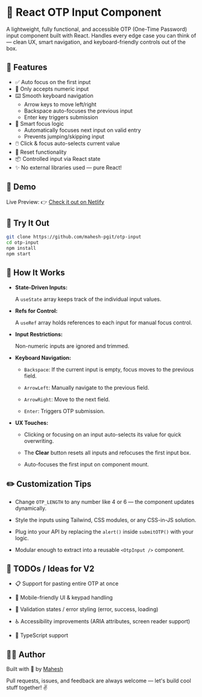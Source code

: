 # 🔐 React OTP Input Component

A lightweight, fully functional, and accessible OTP (One-Time Password) input component built with React. Handles every edge case you can think of — clean UX, smart navigation, and keyboard-friendly controls out of the box.

## 🚀 Features

-   ✅ Auto focus on the first input
-   🔢 Only accepts numeric input
-   ⌨️ Smooth keyboard navigation
    -   Arrow keys to move left/right
    -   Backspace auto-focuses the previous input
    -   Enter key triggers submission
-   🧠 Smart focus logic
    -   Automatically focuses next input on valid entry
    -   Prevents jumping/skipping input
-   🖱️ Click & focus auto-selects current value
-   🔄 Reset functionality
-   📦 Controlled input via React state
-   ✨ No external libraries used — pure React!

## 📸 Demo

Live Preview: 👉 [Check it out on Netlify](https://otp-input.netlify.app)

## 🧪 Try It Out

```bash
git clone https://github.com/mahesh-pgit/otp-input
cd otp-input
npm install
npm start
```

## 🧠 How It Works

-   **State-Driven Inputs:**

    A `useState` array keeps track of the individual input values.

-   **Refs for Control:**

    A `useRef` array holds references to each input for manual focus control.

-   **Input Restrictions:**

    Non-numeric inputs are ignored and trimmed.

-   **Keyboard Navigation:**

    -   `Backspace`: If the current input is empty, focus moves to the previous field.

    -   `ArrowLeft`: Manually navigate to the previous field.

    -   `ArrowRight`: Move to the next field.

    -   `Enter`: Triggers OTP submission.

-   **UX Touches:**

    -   Clicking or focusing on an input auto-selects its value for quick overwriting.

    -   The **Clear** button resets all inputs and refocuses the first input box.

    -   Auto-focuses the first input on component mount.

## ✏️ Customization Tips

-   Change `OTP_LENGTH` to any number like 4 or 6 — the component updates dynamically.

-   Style the inputs using Tailwind, CSS modules, or any CSS-in-JS solution.

-   Plug into your API by replacing the `alert()` inside `submitOTP()` with your logic.

-   Modular enough to extract into a reusable `<OtpInput />` component.

## 🧼 TODOs / Ideas for V2

-   📋 Support for pasting entire OTP at once

-   📱 Mobile-friendly UI & keypad handling

-   🚨 Validation states / error styling (error, success, loading)

-   ♿ Accessibility improvements (ARIA attributes, screen reader support)

-   🧾 TypeScript support

## 🧑‍💻 Author

Built with 💛 by [Mahesh](https://github.com/mahesh-pgit)

Pull requests, issues, and feedback are always welcome — let's build cool stuff together! ✌️

